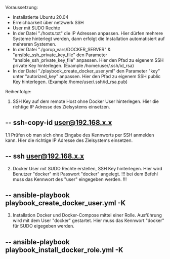 Voraussetzung:
- Installatierte Ubuntu 20.04
- Erreichbarkeit über netzwerk SSH
- User mit SUDO Rechte
- In der Datei "./hosts.txt" die IP Adressen anpassen.
  Hier dürfen mehrere Systeme hinterlegt werden, dann erfolgt die Installation automatisiert auf mehreren Systemen.
- In der Datei "./gorup_vars/DOCKER_SERVER" & "ansible_ssh_private_key_file" den Parameter "ansible_ssh_private_key_file" anpassen.
  Hier den Pfad zu eigenem SSH private Key hinterlegen. (Example /home/user/.ssh/id_rsa)
- In der Datei "./playbook_create_docker_user.yml" den Parameter "key" unter "autorized_key" anpassen.
  Hier den Pfad zu eigenem SSH public Key hinterlegen. (Example /home/user/.ssh/id_rsa.pub)

Reihenfolge:
1. SSH Key auf dem remote Host ohne Docker User hinterlegen.
Hier die richtige IP Adresse des Zielsystems einsetzen.

--
ssh-copy-id user@192.168.x.x
--

1.1 Prüfen ob man sich ohne EIngabe des Kennworts per SSH anmelden kann.
Hier die richtige IP Adresse des Zielsystems einsetzen.

--
ssh user@192.168.x.x
--

2. Docker User mit SUDO Rechte erstellen, SSH Key hinterlegen.
Hier wird Benutzer "docker" mit Passwort "docker" angelegt.
!!! bei dem Befehl muss das Kennwort des "user" eingegeben werden. !!!

--
ansible-playbook playbook_create_docker_user.yml -K
--

3. Installation Docker und Docker-Compose mittel einer Rolle.
Ausführung wird mit dem User "docker" gestartet.
Hier muss das Kennwort "docker" für SUDO eigegeben werden.

-- 
ansible-playbook playbook_install_docker_role.yml -K
--
